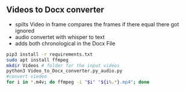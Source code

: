 ## Videos to Docx converter
 - spilts Video in frame compares the frames if there equal there got ignored
 - audio convertet with whisper to text 
 - adds both chronological in the Docx File

```bash
pip3 install -r requirements.txt
sudo apt install ffmpeg
mkdir Videos # folder for the input videos
python3 Video_to_Docx_converter.py_audio.py
#convert viedeo
for i in *.m4v; do ffmpeg -i "$i" "${i%.*}.mp4"; done

```